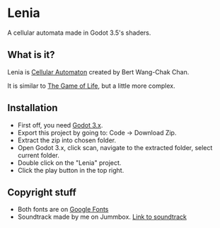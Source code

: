 # Lenia
A cellular automata made in Godot 3.5's shaders.

## What is it?
Lenia is [Cellular Automaton](https://en.wikipedia.org/wiki/Cellular_automaton) created by Bert Wang-Chak Chan.

It is similar to [The Game of Life](https://en.wikipedia.org/wiki/Conway%27s_Game_of_Life), but a little more complex.

## Installation
- First off, you need [Godot 3.x](https://godotengine.org/download/3.x/).
- Export this project by going to: Code -> Download Zip.
- Extract the zip into chosen folder.
- Open Godot 3.x, click scan, navigate to the extracted folder, select current folder.
- Double click on the "Lenia" project.
- Click the play button in the top right.

## Copyright stuff
- Both fonts are on [Google Fonts](https://fonts.google.com)
- Soundtrack made by me on Jummbox. [Link to soundtrack](https://jummbus.bitbucket.io/#j5N0iLenia%20Soundtrackn511s0k0l00e0Dt1Ua7g0Dj07r1O_U00000000000000i0o33332T3v0pu03f162q050Oa0d150SU005040woo22190E11hT0v0pua7f184q8710Oa70d190w0h0E0T3v0pu03f193qg430Oad230SU005040woo22190E0T1v0pu01f0000qsC010ob0043E58a000Oa7d040A9F6B9Q0491Pd748R0000E3b862c632T1v0pu01f012me00q0C010j5000Oa7d0a0A4F0BaQ0500Pf000R0000E5b961b62c787gT3v0pu03f021942je00qw42c00Oad070SiqirqqsK-RRIArAE11dT9v0pu00f0000q00d040E0b4zgid18Q4zgid0004zg00000000id18Q4zg0018Q000id18Q000000004zgid18Q4zgid18Q4zg000000000018Q4zg0018Q4zg000000000018Q4zgid000000id18Q000000004h4i4x8i000h4h8i00000000400000000000000000000w00000p21UFDE-8SCOj9wFDE-7qj9cC2CuzUCp5Gdg5cWv4pcU_19B-zSzgtzR8Cq-zhUCNdcLQr0kPQv2cyQCK2qWpHyQ1hCLgopHydAPn4w87_W01Wepaw538Z704000)

